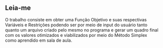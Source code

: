 ## Leia-me
  O trabalho consiste em obter uma Função Objetivo e suas respectivas Variáveis e Restrições podendo ser por meio de input do usuário       tanto quanto um arquivo criado pelo mesmo no programa e gerar um quadro final com os valores otimizados e viabilizados por meio do         Método Simplex como aprendido em sala de aula.
